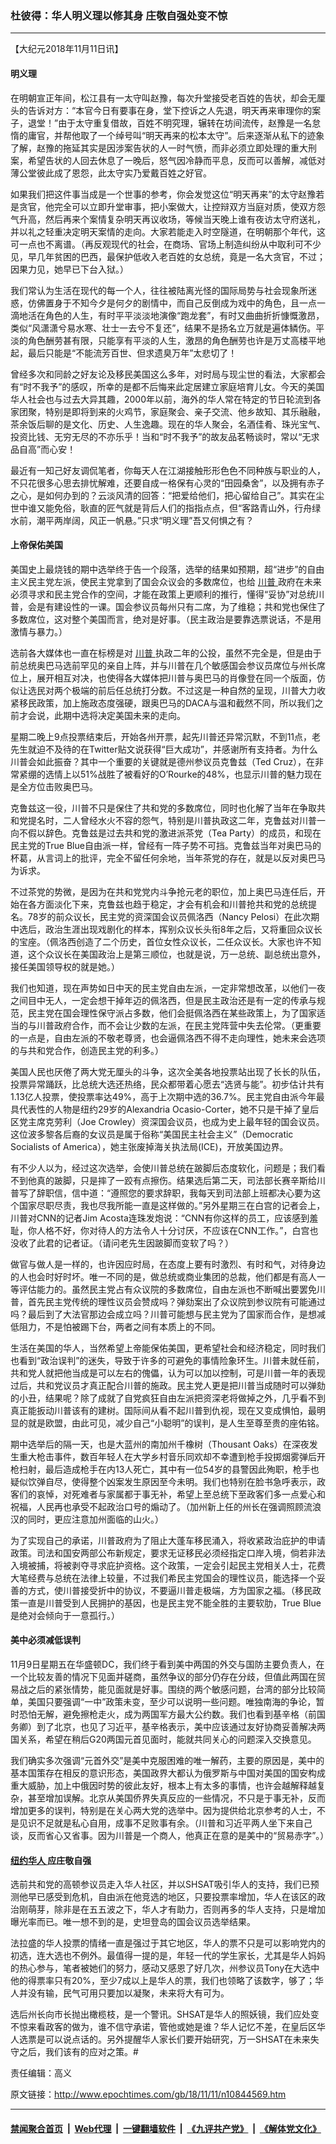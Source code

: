 ### 杜彼得：华人明义理以修其身 庄敬自强处变不惊
------------------------

<p>
 【大纪元2018年11月11日讯】
</p>
<h4>
 明义理
</h4>
<p>
 在明朝宣正年间，松江县有一太守叫赵豫，每次升堂接受老百姓的告状，却会无厘头的告诉对方：“本官今日有要事在身，堂下控诉之人先退，明天再来审理你的案子，退堂！”由于太守重复借故，百姓不明究理，辗转在坊间流传，赵豫是一名怠惰的庸官，并帮他取了一个绰号叫“明天再来的松本太守”。后来逐渐从私下的迹象了解，赵豫的拖延其实是因涉案告状的人一时气愤，而非必须立即处理的重大刑案，希望告状的人回去休息了一晚后，怒气因冷静而平息，反而可以善解，减低对薄公堂彼此成了恩怨，此太守实乃爱戴百姓之好官。
</p>
<p>
 如果我们把这件事当成是一个世事的参考，你会发觉这位“明天再来”的太守赵豫若是贪官，他完全可以立即升堂审事，把小案做大，让控辩双方当庭对质，使双方怨气升高，然后再来个案情复杂明天再议收场，等候当天晚上谁有夜访太守府送礼，并以礼之轻重决定明天案情的走向。大家若能走入时空隧道，在明朝那个年代，这可一点也不离谱。（再反观现代的社会，在商场、官场上制造纠纷从中取利可不少见，早几年贫困的巴西，最保护低收入老百姓的女总统，竟是一名大贪官，不过；因果力见，她早已下台入狱。）
</p>
<p>
 我们常认为生活在现代的每一个人，往往被陆离光怪的国际局势与社会现象所迷惑，仿佛置身于不知今夕是何夕的剧情中，而自己反倒成为戏中的角色，且一点一滴地活在角色的人生，有时平平淡淡地演像“跑龙套”，有时又曲曲折折慷慨激昂，类似“风潇潇兮易水寒、壮士一去兮不复还”，结果不是扬名立万就是遍体鳞伤。平淡的角色酬劳甚有限，只能享有平淡的人生，激昂的角色酬劳也许是万丈高楼平地起，最后只能是“不能流芳百世、但求遗臭万年”太悲切了！
</p>
<p>
 曾经多次和同龄之好友论及移民美国这么多年，对时局与现尘世的看法，大家都会有“时不我予”的感叹，所幸的是都不后悔来此定居建立家庭培育儿女。今天的美国华人社会也与过去大异其趣，2000年以前，海外的华人常在特定的节日轮流到各家团聚，特别是即将到来的火鸡节，家庭聚会、亲子交流、他乡故知、其乐融融，茶余饭后聊的是文化、历史、人生逸趣。现在的华人聚会，名酒佳肴、珠光宝气、投资比钱、无穷无尽的不亦乐乎！当和“时不我予”的故友品茗畅谈时，常以“无求品自高”而心安！
</p>
<p>
 最近有一知己好友调侃笔者，你每天人在江湖接触形形色色不同种族与职业的人，不只花很多心思去排忧解难，还要自成一格保有心灵的“田园桑舍”，以及拥有赤子之心，是如何办到的？云淡风清的回答：“把爱给他们，把心留给自己”。其实在尘世中谁又能免俗，耿直的匠气就是背后人们的指指点点，但“客路青山外，行舟绿水前，潮平两岸阔，风正一帆悬。”只求“明义理”吾又何惧之有？
</p>
<h4>
 上帝保佑美国
</h4>
<p>
 美国史上最烧钱的期中选举终于告一个段落，选举的结果如预期，超“进步”的自由主义民主党左派，使民主党拿到了国会众议会的多数席位，也给
 <a href="http://www.epochtimes.com/gb/tag/%E5%B7%9D%E6%99%AE.html">
  川普
 </a>
 政府在未来必须寻求和民主党合作的空间，才能在政策上更顺利的推行，懂得“妥协”对总统川普，会是有建设性的一课。国会参议员每州只有二席，为了维稳；共和党也保住了多数席位，这对整个美国而言，绝对是好事。（民主政治是要靠选票说话，不是用激情与暴力。）
</p>
<p>
 选前各大媒体也一直在标榜是对
 <a href="http://www.epochtimes.com/gb/tag/%E5%B7%9D%E6%99%AE.html">
  川普
 </a>
 执政二年的公投，虽然不完全是，但是由于前总统奥巴马选前罕见的亲自上阵，并与川普在几个敏感国会参议员席位与州长席位上，展开相互对决，也使得各大媒体把川普与奥巴马的肖像登在同一个版面，仿似让选民对两个极端的前后任总统打分数。不过这是一种自然的呈现，川普大力收紧移民政策，加上施政态度强硬，跟奥巴马的DACA与温和截然不同，所以我们之前才会说，此期中选将决定美国未来的走向。
</p>
<p>
 星期二晚上9点投票结束后，开始各州开票，起先川普还异常沉默，不到11点，老先生就迫不及待的在Twitter贴文说获得“巨大成功”，并感谢所有支持者。为什么川普会如此振奋？其中一个重要的关键就是德州参议员克鲁兹（Ted Cruz），在非常紧绷的选情上以51%战胜了被看好的O’Rourke的48%，也显示川普的魅力现在是全方位击败奥巴马。
</p>
<p>
 克鲁兹这一役，川普不只是保住了共和党的多数席位，同时也化解了当年在争取共和党提名时，二人曾经水火不容的怨气，特别是川普执政这二年，克鲁兹对川普一向不假以辞色。克鲁兹是过去共和党的激进派茶党（Tea Party）的成员，和现在民主党的True Blue自由派一样，曾经有一阵子势不可挡。克鲁兹当年对奥巴马的杯葛，从言词上的批评，完全不留任何余地，当年茶党的存在，就是以反对奥巴马为诉求。
</p>
<p>
 不过茶党的势微，是因为在共和党党内斗争抢元老的职位，加上奥巴马连任后，开始在各方面淡化下来，克鲁兹也趋于稳定，才会有机会和川普抢共和党的总统提名。78岁的前众议长，民主党的资深国会议员佩洛西（Nancy Pelosi）在此次期中选后，政治生涯出现戏剧化的样本，挥别众议长头衔8年之后，又将重回众议长的宝座。（佩洛西创造了二个历史，首位女性众议长，二任众议长。大家也许不知道，这个众议长在美国政治上是第三顺位，也就是说，万一总统、副总统出意外，接任美国领导权的就是她。）
</p>
<p>
 我们也知道，现在声势如日中天的民主党自由左派，一定非常想改革，以他们一夜之间目中无人，一定会想干掉年迈的佩洛西，但是民主政治还是有一定的传承与规范，民主党在国会理性保守派占多数，他们会挺佩洛西在某些政策上，为了国家适当的与川普政府合作，而不会让少数的左派，在民主党阵营中失去伦常。（更重要的一点是，自由左派的不敬老尊贤，也会逼佩洛西不得不走向理性，她未来会选项的与共和党合作，创造民主党的利多。）
</p>
<p>
 美国人民也厌倦了两大党无厘头的斗争，这次全美各地投票站出现了长长的队伍，投票异常踊跃，比总统大选还热络，民众都带着心愿去“选贤与能”。初步估计共有1.13亿人投票，使投票率达49%，高于上次期中选的36.7%。民主党自由派今年最具代表性的人物是纽约29岁的Alexandria Ocasio-Corter，她不只是干掉了皇后区党主席克劳利（Joe Crowley）资深国会议员，也成为史上最年轻的国会议员。这位波多黎各后裔的女议员是属于俗称“美国民主社会主义”（Democratic Socialists of America），她主张废掉海关执法局(ICE)，开放美国边界。
</p>
<p>
 有不少人以为，经过这次选举，会使川普总统在跛脚后态度软化，问题是；我们看不到他真的跛脚，只是摔了一跤有点擦伤。结果选后第二天，司法部长赛辛斯给川普写了辞职信，信中道：“遵照您的要求辞职，我每天到司法部上班都决心要为这个国家尽职尽责，我也尽我所能一直是这样做的。”另外星期三在白宫的记者会上，川普对CNN的记者Jim Acosta连珠发炮说：“CNN有你这样的员工，应该感到羞耻，你人格不好，你对待人的方法令人十分讨厌，不应该在CNN工作。”，白宫也没收了此君的记者证。（请问老先生因跛脚而变软了吗？）
</p>
<p>
 做官与做人是一样的，也许因应时局，在态度上要有时激烈、有时和气，对待身边的人也会时好时坏。唯一不同的是，做总统或商业集团的总裁，他们都是有高人一等评估能力的。虽然民主党占有众议院的多数席位，自由左派也不断喊出要罢免川普，首先民主党传统的理性议员会赞成吗？弹劾案出了众议院到参议院有可能通过吗？最后到了大法官那边会成立吗？川普可能想与民主党为了国家而合作，是想减低阻力，不是怕被踢下台，两者之间有本质上的不同。
</p>
<p>
 生活在美国的华人，当然希望上帝能保佑美国，更希望社会和经济稳定，同时我们也看到“政治误判”的迷失，导致于许多的可避免的事情险象环生。川普未就任前，共和党人就把他当成是可以左右的傀儡，认为可以加以控制，可是川普一年的表现过后，共和党议员才真正配合川普的施政。民主党人更是把川普当成随时可以弹劾的小丑，结果呢？除了成就了自党疯狂自由左派把资深老将做掉之外，几乎看不到真正能扳动川普该有的建树。国际间从看不起川普到仇视，现在又变成惧怕，最明显的就是欧盟，由此可见，减少自己“小聪明”的误判，是人生至尊至贵的座佑铭。
</p>
<p>
 期中选举后的隔一天，也是大蓝州的南加州千橡树（Thousant Oaks）在深夜发生重大枪击事件，数百年轻人在大学乡村音乐同欢却不幸遭到枪手投掷烟雾弹后开枪扫射，最后造成枪手在内13人死亡，其中有一位54岁的县警因此殉职，枪手也疑似饮弹自尽，使得整个凶案发生原因至今未明。我们也特别在脸书急呼表示，政客们的哀悼，对死难者与家属都于事无补，希望上至总统下至政客们多一点爱心和祝福，人民再也承受不起政治口号的煽动了。（加州新上任的州长在强调照顾流浪汉的同时，更应注意加州面临的山火。）
</p>
<p>
 为了实现自己的承诺，川普政府为了阻止大蓬车移民涌入，将收紧政治庇护的申请政策。司法和国安两部公布新规定，要求无证移民必须经指定口岸入境，倘若非法入境被捕，将被剥夺寻求庇护资格。这个政策，一定会引起民主党相关人士，花费大笔经费与总统在法律上较量，不过我们希民主党国会的理性议员，能选择一个妥善的方式，使川普接受折中的协议，不要逼川普走极端，方为国家之福。（移民政策一直是川普受到人民拥护的基因，也是民主党不能全胜的主要软肋，True Blue是绝对会倾向于一意孤行。）
</p>
<h4>
 美中必须减低误判
</h4>
<p>
 11月9日星期五在华盛顿DC，我们终于看到美中两国的外交与国防主要负责人，在一个比较友善的情况下见面并磋商，虽然争议的部分仍存在分歧，但值此两国在贸易战之后的紧张情势，能见面就是好事。围绕的两个敏感问题，台湾的部分比较简单，美国只要强调“一中”政策未变，至少可以说明一些问题。唯独南海的争论，暂时恐怕无解，避免擦枪走火，成为两国军方最大公约数。我们也看到基辛格（前国务卿）到了北京，也见了习近平，基辛格表示，美中应该通过友好协商妥善解决两国关系，希望在稍后G20两国元首见面时，能就共同关心的问题深入交换意见。
</p>
<p>
 我们确实多次强调“元首外交”是美中克服困难的唯一解药，主要的原因是，美中的基本国策存在相反的意识形态，美国政界大都认为俄罗斯与中国对美国的国安构成重大威胁，加上中俄因时势的彼此友好，根本上有太多的事情，也许会越解释越复杂，甚至增加误解。北京从美国侨界失真反应的一些情况，不只是于事无补，反而增加更多的误判，特别是在关心两大党的选举中。因为提供给北京参考的人士，不是见识不足就是私心自用，成事不足败事有余。（川普和习近平两人坐下来自己谈，反而省心又省事。因为川普是一个商人，他真正在意的是美中的“贸易赤字”。）
</p>
<h4>
 <a href="http://www.epochtimes.com/gb/tag/%E7%BA%BD%E7%BA%A6%E5%8D%8E%E4%BA%BA.html">
  纽约华人
 </a>
 应庄敬自强
</h4>
<p>
 选前共和党的高顿参议员走入华人社区，并以SHSAT吸引华人的支持，我们已预测他早已感受到危机，自由派在他竞选的地区，只要投票率增加，华人在该区的政治刚萌芽，除非是在五五波之下，华人才有助力，否则再多的华人支持，只是增加曝光率而已。唯一想不到的是，史坦登岛的国会议员选举结果。
</p>
<p>
 法拉盛的华人投票的情绪一直是强过于其它地区，华人的票不只是可以影响党内的初选，连大选也不例外。最值得一提的是，年轻一代的学生家长，尤其是华人妈妈的热心参与，笔者被她们的努力，感动又感恩了好几次，州参议员Tony在大选中他的得票率只有20%，至少7成以上是华人的票，我们也领略了该数字，够了；华人并没有输，民气可用只要加以凝聚，未来将大有可为。
</p>
<p>
 选后州长向市长抛出橄榄枝，是一个警讯。SHSAT是华人的照妖镜，我们应处变不惊来看政客的做为，谁不信守承诺，管他或她是谁？华人记忆不差，在皇后区华人选票是可以说点话的。另外提醒华人家长们要开始研究，万一SHSAT在未来失守之后，我们该有的应对之策。#
</p>
<p>
 责任编辑：高义
</p>

原文链接：http://www.epochtimes.com/gb/18/11/11/n10844569.htm


------------------------
#### [禁闻聚合首页](https://github.com/gfw-breaker/banned-news/blob/master/README.md) &nbsp;|&nbsp; [Web代理](https://github.com/gfw-breaker/open-proxy/blob/master/README.md) &nbsp;|&nbsp; [一键翻墙软件](https://github.com/gfw-breaker/nogfw/blob/master/README.md) &nbsp;|&nbsp; [《九评共产党》](https://github.com/gfw-breaker/9ping.md/blob/master/README.md#九评之一评共产党是什么) &nbsp;|&nbsp; [《解体党文化》](https://github.com/gfw-breaker/jtdwh.md/blob/master/README.md#绪论)